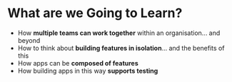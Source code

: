 # What are we Going to Learn?

* How **multiple teams can work together** within an organisation... and beyond
* How to think about **building features in isolation**... and the benefits of this
* How apps can be **composed of features**
* How building apps in this way **supports testing**
